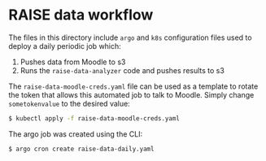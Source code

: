 # RAISE data workflow

The files in this directory include `argo` and `k8s` configuration files used to deploy a daily periodic job which:

1. Pushes data from Moodle to s3
2. Runs the `raise-data-analyzer` code and pushes results to s3

The `raise-data-moodle-creds.yaml` file can be used as a template to rotate the token that allows this automated job to talk to Moodle. Simply change `sometokenvalue` to the desired value:

```bash
$ kubectl apply -f raise-data-moodle-creds.yaml
```

The argo job was created using the CLI:

```bash
$ argo cron create raise-data-daily.yaml
```

